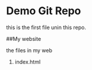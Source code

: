 # Demo Git Repo

this is the first file unin this repo.

##My website

the files in my web

1. index.html